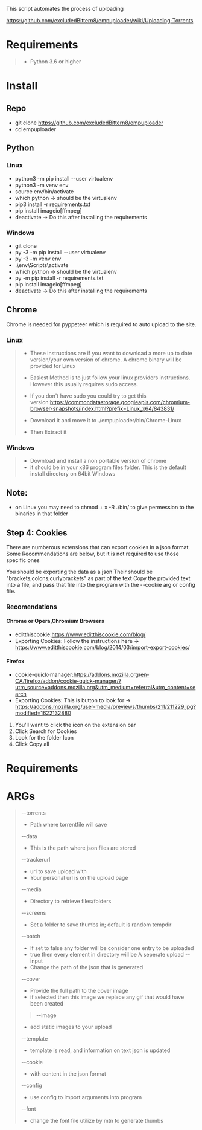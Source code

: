 This script automates the process of uploading

https://github.com/excludedBittern8/empuploader/wiki/Uploading-Torrents


# Requirements

> - Python 3.6 or higher


# Install

## Repo
- git clone https://github.com/excludedBittern8/empuploader
- cd empuploader

## Python

### Linux

* python3 -m pip install --user virtualenv
* python3 -m venv env
* source env/bin/activate
* which python -> should be the virtualenv
* pip3 install -r requirements.txt
* pip install imageio[ffmpeg]
* deactivate -> Do this after installing the requirements


### Windows
* git clone ​
* py -3 -m pip install --user virtualenv
* py -3 -m venv env
* .\env\Scripts\activate
* which python -> should be the virtualenv
* py -m pip install -r requirements.txt
* pip install imageio[ffmpeg]
* deactivate -> Do this after installing the requirements


## Chrome
Chrome is needed for pyppeteer which is required to auto upload to the site. 
 
 ### Linux
> - These instructions are if you want to download a more up to date version/your own version of chrome. A chrome binary will be provided for Linux
> 
> - Easiest Method is to just follow your linux providers instructions. However this usually requires sudo access.
> - If you don't have sudo you could try to get this version:https://commondatastorage.googleapis.com/chromium-browser-snapshots/index.html?prefix=Linux_x64/843831/
> - Download it and move it to ./empuploader/bin/Chrome-Linux
> - Then Extract it 

### Windows

> - Download and install a non portable version of chrome
> - it should be in your x86 program files folder. This is the default install directory on 64bit Windows


## Note:
* on Linux you may need to chmod + x -R ./bin/ to give permession to the binaries in that folder

## Step 4: Cookies

There are numberous extensions that can export cookies in a json format. Some Recommendations are below, but it is not required to use those specific ones


You should be exporting the data as a json
Their should be "brackets,colons,curlybrackets" as part of the text
Copy the provided text into a file, and pass that file into the program with the --cookie arg or config file.


### Recomendations

#### Chrome or Opera,Chromium Browsers 

* editthiscookie:https://www.editthiscookie.com/blog/
* Exporting Cookies: Follow the instructions here -> https://www.editthiscookie.com/blog/2014/03/import-export-cookies/


#### Firefox 

* cookie-quick-manager:https://addons.mozilla.org/en-CA/firefox/addon/cookie-quick-manager/?utm_source=addons.mozilla.org&utm_medium=referral&utm_content=search
* Exporting Cookies: This is button to look for ->  https://addons.mozilla.org/user-media/previews/thumbs/211/211229.jpg?modified=1622132880

1. You'll want to click the icon on the extension bar
2. Click Search for Cookies
3. Look for the folder Icon 
4. Click Copy all

# Requirements


# ARGs

> --torrents 
>  - Path where torrentfile will  save
> 
> --data
> - This is the path where json files are stored
> 
> --trackerurl
> - url to save upload with
> - Your personal url is on the upload page
> 
> --media
> - Directory to retrieve files/folders 
> 
> --screens
> - Set a folder to save thumbs in; default is random tempdir
> 
> --batch
> - If set to false any folder will be consider one entry to be uploaded
> - true then every element in directory will be A seperate upload 
> --input
> - Change the path of the json that is generated 
> 
> --cover
> - Provide the full path to the cover image
> - if selected then this image we replace any gif that would have been created
> > 
> > --image
> - add static images to your upload
> 
> --template
> - template is read, and information on text json is updated
> 
> --cookie
> - with content in the json format
> 
> 
> --config
> - use config to import arguments into program
> 
>--font
> - change the font file utilize by mtn to generate thumbs





